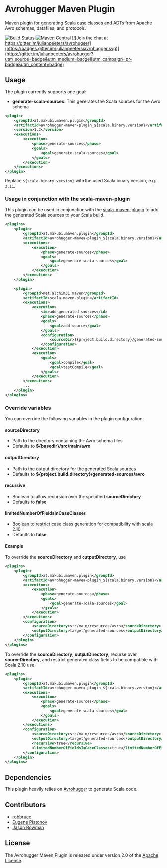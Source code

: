 # Avrohugger Maven Plugin

Maven plugin for generating Scala case classes and ADTs from Apache Avro
schemas, datafiles, and protocols.

[![Build Status](https://travis-ci.org/makubi/avrohugger-maven-plugin.svg?branch=master)](https://travis-ci.org/makubi/avrohugger-maven-plugin)
[![Maven Central](https://img.shields.io/maven-central/v/at.makubi.maven.plugin/avrohugger-maven-plugin_2.11.svg)](http://search.maven.org/#search%7Cga%7C1%7Cg%3A%22at.makubi.maven.plugin%22%20a%3A%22avrohugger-maven-plugin_2.11%22)
[![Join the chat at https://gitter.im/julianpeeters/avrohugger](https://badges.gitter.im/julianpeeters/avrohugger.svg)](https://gitter.im/julianpeeters/avrohugger?utm_source=badge&utm_medium=badge&utm_campaign=pr-badge&utm_content=badge)

## Usage

The plugin currently supports one goal:

* **generate-scala-sources**: This generates the Scala sources for the
    Avro schema

```xml
<plugin>
    <groupId>at.makubi.maven.plugin</groupId>
    <artifactId>avrohugger-maven-plugin_${scala.binary.version}</artifactId>
    <version>1.2</version>
    <executions>
        <execution>
            <phase>generate-sources</phase>
            <goals>
                <goal>generate-scala-sources</goal>
            </goals>
        </execution>
    </executions>
</plugin>
```

Replace `${scala.binary.version}` with the used Scala binary version,
e.g. `2.11`.

### Usage in conjunction with the scala-maven-plugin

This plugin can be used in conjunction with the
[scala-maven-plugin](http://davidb.github.io/scala-maven-plugin/) to
add the generated Scala sources to your Scala build.

```xml
<plugins>
    <plugin>
        <groupId>at.makubi.maven.plugin</groupId>
        <artifactId>avrohugger-maven-plugin_${scala.binary.version}</artifactId>
        <executions>
            <execution>
                <phase>generate-sources</phase>
                <goals>
                    <goal>generate-scala-sources</goal>
                </goals>
            </execution>
        </executions>
    </plugin>

    <plugin>
        <groupId>net.alchim31.maven</groupId>
        <artifactId>scala-maven-plugin</artifactId>
        <executions>
            <execution>
                <id>add-generated-sources</id>
                <phase>generate-sources</phase>
                <goals>
                    <goal>add-source</goal>
                </goals>
                <configuration>
                    <sourceDir>${project.build.directory}/generated-sources/avro</sourceDir>
                </configuration>
            </execution>
            <execution>
                <goals>
                    <goal>compile</goal>
                    <goal>testCompile</goal>
                </goals>
            </execution>
        </executions>
        ...
    </plugin>
</plugins>
```

### Override variables

You can override the following variables in the plugin configuration:

#### sourceDirectory
* Path to the directory containing the Avro schema files
* Defaults to **${basedir}/src/main/avro**

#### outputDirectory
* Path to the output directory for the generated Scala sources
* Defaults to **${project.build.directory}/generated-sources/avro**

#### recursive
* Boolean to allow recursion over the specified **sourceDirectory**
* Defaults to **false**

#### limitedNumberOfFieldsInCaseClasses
* Boolean to restrict case class generation for compatibility with scala 2.10
* Defaults to **false**

#### Example

To override the **sourceDirectory** and **outputDirectory**, use

```xml
<plugins>
    <plugin>
        <groupId>at.makubi.maven.plugin</groupId>
        <artifactId>avrohugger-maven-plugin_${scala.binary.version}</artifactId>
        <executions>
            <execution>
                <phase>generate-sources</phase>
                <goals>
                    <goal>generate-scala-sources</goal>
                </goals>
            </execution>
        </executions>
        <configuration>
            <sourceDirectory>src/main/resources/avro</sourceDirectory>
            <outputDirectory>target/generated-sources</outputDirectory>
        </configuration>
    </plugin>
</plugins>
```

To override the **sourceDirectory**, **outputDirectory**, recurse over **sourceDirectory**, and restrict generated class fields to be compatible with Scala 2.10 use

```xml
<plugins>
    <plugin>
        <groupId>at.makubi.maven.plugin</groupId>
        <artifactId>avrohugger-maven-plugin_${scala.binary.version}</artifactId>
        <executions>
            <execution>
                <phase>generate-sources</phase>
                <goals>
                    <goal>generate-scala-sources</goal>
                </goals>
            </execution>
        </executions>
        <configuration>
            <sourceDirectory>src/main/resources/avro</sourceDirectory>
            <outputDirectory>target/generated-sources</outputDirectory>
            <recursive>true</recursive>
            <limitedNumberOfFieldsInCaseClasses>true</limitedNumberOfFieldsInCaseClasses>>
        </configuration>
    </plugin>
</plugins>
```

## Dependencies

This plugin heavily relies on
[Avrohugger](https://github.com/julianpeeters/avrohugger) to generate
Scala code.

## Contributors
* [robbruce](https://github.com/robbruce)
* [Eugene Platonov](https://github.com/jozic)
* [Jason Bowman](https://github.com/sini)

## License
The Avrohugger Maven Plugin is released under version 2.0 of the [Apache License](http://www.apache.org/licenses/LICENSE-2.0).
